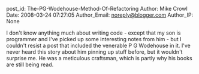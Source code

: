 post_id: The-PG-Wodehouse-Method-Of-Refactoring
Author: Mike Crowl
Date: 2008-03-24 07:27:05
Author_Email: noreply@blogger.com
Author_IP: None

I don't know anything much about writing code - except that my son is
programmer and I've picked up some interesting notes from him - but I couldn't
resist a post that included the venerable P G Wodehouse in it.   I've never
heard this story about him pinning up stuff before, but it wouldn't surprise
me.  He was a meticulous craftsman, which is partly why his books are still
being read.
